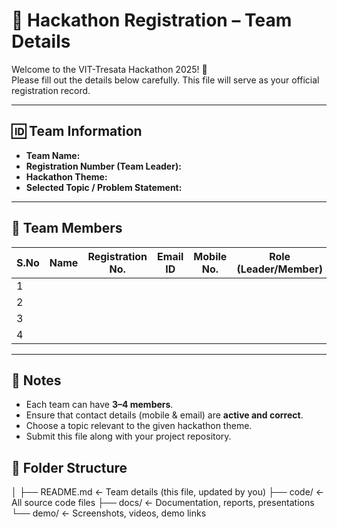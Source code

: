 # 🚀 Hackathon Registration – Team Details  

Welcome to the VIT-Tresata Hackathon 2025! 🎉  
Please fill out the details below carefully. This file will serve as your official registration record.  

---

## 🆔 Team Information  
- **Team Name:**  
- **Registration Number (Team Leader):**  
- **Hackathon Theme:**  
- **Selected Topic / Problem Statement:**  

---

## 👥 Team Members  

| S.No | Name         | Registration No. | Email ID             | Mobile No.  | Role (Leader/Member) |
|------|--------------|------------------|----------------------|-------------|----------------------|
| 1    |              |                  |                      |             |                      |
| 2    |              |                  |                      |             |                      |
| 3    |              |                  |                      |             |                      |
| 4    |              |                  |                      |             |                      |

---

## 📌 Notes  
- Each team can have **3–4 members**.  
- Ensure that contact details (mobile & email) are **active and correct**.  
- Choose a topic relevant to the given hackathon theme.  
- Submit this file along with your project repository.  

## 📁 Folder Structure  
│
├── README.md   ← Team details (this file, updated by you)
├── code/       ← All source code files
├── docs/       ← Documentation, reports, presentations
└── demo/       ← Screenshots, videos, demo links




